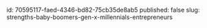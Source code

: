 id: 70595117-faed-4346-bd82-75cb35de8ab5
published: false
slug: strengths-baby-boomers-gen-x-millennials-entrepreneurs

